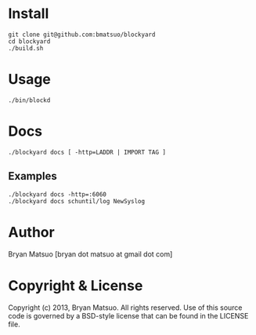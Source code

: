 Install
=======

    git clone git@github.com:bmatsuo/blockyard
    cd blockyard
    ./build.sh

Usage
=====

    ./bin/blockd

Docs
====

    ./blockyard docs [ -http=LADDR | IMPORT TAG ]

Examples
--------

    ./blockyard docs -http=:6060
    ./blockyard docs schuntil/log NewSyslog

Author
======

Bryan Matsuo [bryan dot matsuo at gmail dot com]

Copyright & License
===================

Copyright (c) 2013, Bryan Matsuo.
All rights reserved.
Use of this source code is governed by a BSD-style license that can be
found in the LICENSE file.
